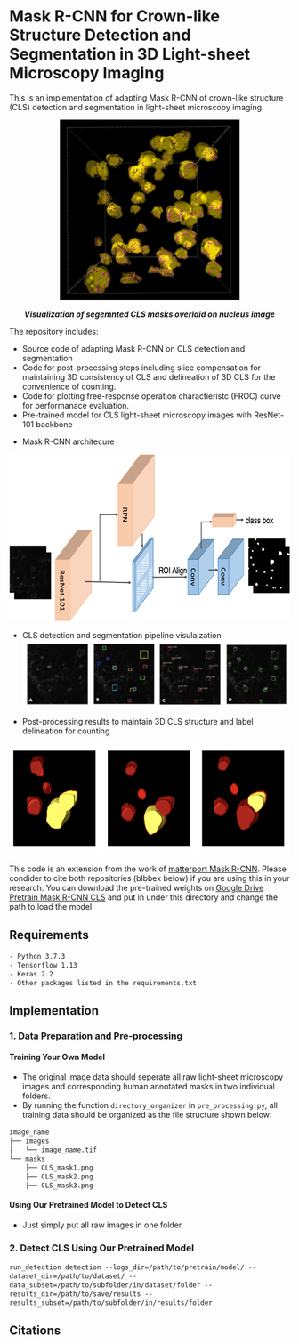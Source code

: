 # Mask R-CNN for Crown-like Structure Detection and Segmentation in 3D Light-sheet Microscopy Imaging
This is an implementation of adapting Mask R-CNN of crown-like structure (CLS) detection and segmentation in light-sheet microscopy imaging.
<p align="center">
    <img src="figures/overlay_segmentation.png" width="324" height="324">
</p>
<p align="center">
    <b><em>Visualization of segemnted CLS masks overlaid on nucleus image</em></b>
</p>

The repository includes:
* Source code of adapting Mask R-CNN on CLS detection and segmentation
* Code for post-processing steps including slice compensation for maintaining 3D consistency of CLS and delineation of 3D CLS for the convenience of counting.
* Code for plotting free-response operation charactieristc (FROC) curve for performanace evaluation.
* Pre-trained model for CLS light-sheet microscopy images with ResNet-101 backbone
- Mask R-CNN architecure
<p align="center">
    <img src="figures/maskrcnn.png" width="600" height="300">
</p>

- CLS detection and segmentation pipeline visulaization 
![pipeline](figures/pipeline.png)

- Post-processing results to maintain 3D CLS structure and label delineation for counting
<p align="center">
    <img src="figures/post_processing.png" width="600" height="200">
</p>

This code is an extension from the work of [matterport Mask R-CNN](https://github.com/matterport/Mask_RCNN). Please condider to cite both repositories (blbbex below) if you are using this in your research. You can download the pre-trained weights on [Google Drive Pretrain Mask R-CNN CLS](https://drive.google.com/open?id=10vgXowD2M8xRrs6-A5pXCUbDlOUfan2A) and put in under this directory and change the path to load the model.

## Requirements
```
- Python 3.7.3
- Tensorflow 1.13
- Keras 2.2
- Other packages listed in the requirements.txt
```
## Implementation
### 1. Data Preparation and Pre-processing
#### Training Your Own Model
- The original image data should seperate all raw light-sheet microscopy images and corresponding human annotated masks in two individual folders.
- By running the function `directory_organizer` in `pre_processing.py`, all training data should be organized as the file structure shown below:
```
image_name
├── images
│   └── image_name.tif
└── masks
    ├── CLS_mask1.png
    ├── CLS_mask2.png
    ├── CLS_mask3.png
```
#### Using Our Pretrained Model to Detect CLS
- Just simply put all raw images in one folder

### 2. Detect CLS Using Our Pretrained Model
```
run_detection detection --logs_dir=/path/to/pretrain/model/ --dataset_dir=/path/to/dataset/ --data_subset=/path/to/subfolder/in/dataset/folder --results_dir=/path/to/save/results --results_subset=/path/to/subfolder/in/results/folder
```
## Citations
